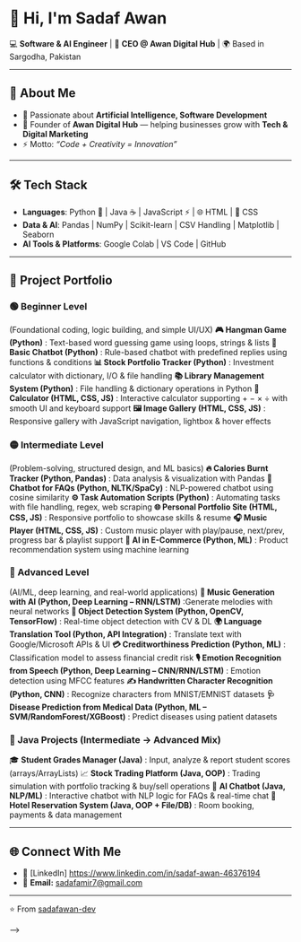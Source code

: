 # 👋 Hi, I'm Sadaf Awan  

💻 **Software & AI Engineer** | 🚀 **CEO @ Awan Digital Hub** | 🌍 Based in Sargodha, Pakistan  

---

## 🌟 About Me  
- 🔭 Passionate about **Artificial Intelligence, Software Development** 
- 💼 Founder of **Awan Digital Hub** — helping businesses grow with **Tech & Digital Marketing**  
- ⚡ Motto: *“Code + Creativity = Innovation”*  

---

## 🛠️ Tech Stack  
- **Languages**: Python 🐍 | Java ☕ | JavaScript ⚡ | 🌐 HTML | 🎨 CSS
- **Data & AI**: Pandas | NumPy | Scikit-learn | CSV Handling | Matplotlib | Seaborn
- **AI Tools & Platforms**: Google Colab | VS Code | GitHub  

---  

## 🚀 Project Portfolio
### 🟢 Beginner Level

(Foundational coding, logic building, and simple UI/UX)
**🎮 Hangman Game (Python)** : Text-based word guessing game using loops, strings & lists
**💬 Basic Chatbot (Python)** : Rule-based chatbot with predefined replies using functions & conditions
**📊 Stock Portfolio Tracker (Python)** : Investment calculator with dictionary, I/O & file handling
**📚 Library Management System (Python)** : File handling & dictionary operations in Python
**🧮 Calculator (HTML, CSS, JS)** : Interactive calculator supporting + − × ÷ with smooth UI and keyboard support
**🖼️ Image Gallery (HTML, CSS, JS)** : Responsive gallery with JavaScript navigation, lightbox & hover effects

### 🟡 Intermediate Level

(Problem-solving, structured design, and ML basics)
**🔥 Calories Burnt Tracker (Python, Pandas)** : Data analysis & visualization with Pandas
**🤖 Chatbot for FAQs (Python, NLTK/SpaCy)** : NLP-powered chatbot using cosine similarity
**⚙️ Task Automation Scripts (Python)** : Automating tasks with file handling, regex, web scraping
**🌐 Personal Portfolio Site (HTML, CSS, JS)** : Responsive portfolio to showcase skills & resume
**🎧 Music Player (HTML, CSS, JS)** : Custom music player with play/pause, next/prev, progress bar & playlist support
**🛒 AI in E-Commerce (Python, ML)** : Product recommendation system using machine learning

### 🔴 Advanced Level

(AI/ML, deep learning, and real-world applications)
**🎵 Music Generation with AI (Python, Deep Learning – RNN/LSTM)** :Generate melodies with neural networks
**🎯 Object Detection System (Python, OpenCV, TensorFlow)** : Real-time object detection with CV & DL
**🌍 Language Translation Tool (Python, API Integration)** : Translate text with Google/Microsoft APIs & UI
**💳 Creditworthiness Prediction (Python, ML)** : Classification model to assess financial credit risk
**🎙️ Emotion Recognition from Speech (Python, Deep Learning – CNN/RNN/LSTM)** : Emotion detection using MFCC features
**✍️ Handwritten Character Recognition (Python, CNN)** : Recognize characters from MNIST/EMNIST datasets
**🩺 Disease Prediction from Medical Data (Python, ML – SVM/RandomForest/XGBoost)** : Predict diseases using patient datasets

### 🔹 Java Projects (Intermediate → Advanced Mix)

🎓 **Student Grades Manager (Java)** : Input, analyze & report student scores (arrays/ArrayLists)
📈 **Stock Trading Platform (Java, OOP)** : Trading simulation with portfolio tracking & buy/sell operations
🤖 **AI Chatbot (Java, NLP/ML)** : Interactive chatbot with NLP logic for FAQs & real-time chat
🏨 **Hotel Reservation System (Java, OOP + File/DB)** : Room booking, payments & data management

---

## 🌐 Connect With Me  
- 💼 [LinkedIn] https://www.linkedin.com/in/sadaf-awan-46376194
- 💌 **Email:** sadafamir7@gmail.com  

---

⭐️ From [sadafawan-dev](https://github.com/sadafawan-dev)  

-->
